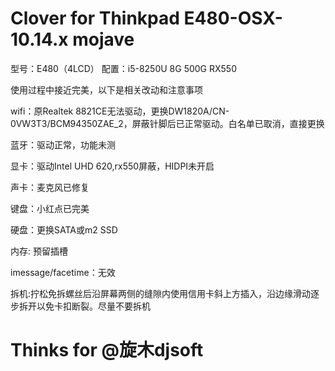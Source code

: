 # Clover for Thinkpad E480-OSX-10.14.x mojave 

型号：E480（4LCD）
配置：i5-8250U 8G 500G RX550

使用过程中接近完美，以下是相关改动和注意事项

wifi：原Realtek 8821CE无法驱动，更换DW1820A/CN-0VW3T3/BCM94350ZAE_2，屏蔽针脚后已正常驱动。白名单已取消，直接更换

蓝牙：驱动正常，功能未测

显卡：驱动Intel UHD 620,rx550屏蔽，HIDPI未开启

声卡：麦克风已修复

键盘：小红点已完美

硬盘：更换SATA或m2 SSD

内存: 预留插槽

imessage/facetime：无效

拆机:拧松免拆螺丝后沿屏幕两侧的缝隙内使用信用卡斜上方插入，沿边缘滑动逐步拆开以免卡扣断裂。尽量不要拆机

# Thinks for @旋木djsoft

